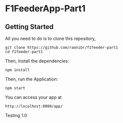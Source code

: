 # F1FeederApp-Part1

## Getting Started

All you need to do is to clone this repository,


```
git clone https://github.com/raonibr/f1feeder-part1
cd f1feeder-part1
```

Then, install the dependencies:

```
npm install
```

Then, run the Application:

```
npm start
```

You can access your app at 

```
http://localhost:8000/app/
```

Testing 1.0
